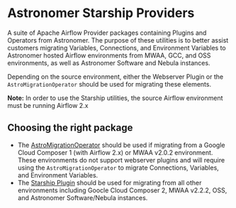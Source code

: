 Astronomer Starship Providers
=============================
A suite of Apache Airflow Provider packages containing Plugins and Operators from Astronomer. The purpose of these utilities is to better assist customers migrating Variables, Connections, and Environment Variables to Astronomer hosted Airflow environments from MWAA, GCC, and OSS environments, as well as Astronomer Software and Nebula instances. 

Depending on the source environment, either the Webserver Plugin or the `AstroMigrationOperator` should be used for migrating these elements.  

**Note:** In order to use the Starship utilities, the source Airflow environment must be running Airflow 2.x

Choosing the right package
------------
- The [AstroMigrationOperator](https://github.com/astronomer/starship/tree/master/astronomer-starship-provider) should be used if migrating from a Google Cloud Composer 1 (with Airflow 2.x) or MWAA v2.0.2 environment. These environments do not support webserver plugins and will require using the `AstroMigrationOperator` to migrate Connections, Variables, and Environment Variables. 
- The [Starship Plugin](https://github.com/astronomer/starship/tree/master/astronomer-starship) should be used for migrating from all other environments including Goocle Cloud Composer 2, MWAA v2.2.2, OSS, and Astronomer Software/Nebula instances.
